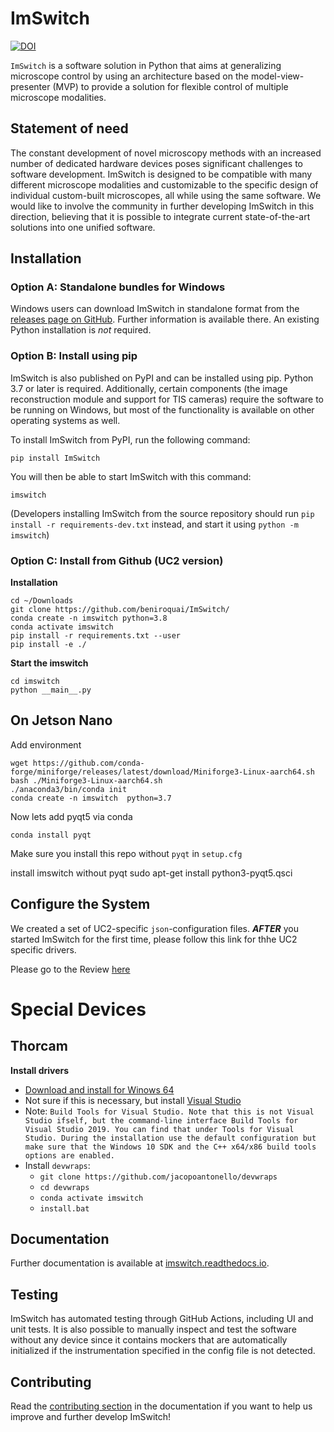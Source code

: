 # ImSwitch

[![DOI](https://joss.theoj.org/papers/10.21105/joss.03394/status.svg)](https://doi.org/10.21105/joss.03394)

``ImSwitch`` is a software solution in Python that aims at generalizing microscope control by using an architecture based on the model-view-presenter (MVP) to provide a solution for flexible control of multiple microscope modalities.

## Statement of need

The constant development of novel microscopy methods with an increased number of dedicated
hardware devices poses significant challenges to software development.
ImSwitch is designed to be compatible with many different microscope modalities and customizable to the
specific design of individual custom-built microscopes, all while using the same software. We
would like to involve the community in further developing ImSwitch in this direction, believing
that it is possible to integrate current state-of-the-art solutions into one unified software.

## Installation

### Option A: Standalone bundles for Windows

Windows users can download ImSwitch in standalone format from the [releases page on GitHub](https://github.com/kasasxav/ImSwitch/releases). Further information is available there. An existing Python installation is *not* required.

### Option B: Install using pip

ImSwitch is also published on PyPI and can be installed using pip. Python 3.7 or later is required. Additionally, certain components (the image reconstruction module and support for TIS cameras) require the software to be running on Windows, but most of the functionality is available on other operating systems as well.

To install ImSwitch from PyPI, run the following command:

```
pip install ImSwitch
```

You will then be able to start ImSwitch with this command:

```
imswitch
```
(Developers installing ImSwitch from the source repository should run `pip install -r requirements-dev.txt` instead, and start it using ``python -m imswitch``)


### Option C: Install from Github (UC2 version) 

**Installation**
```
cd ~/Downloads
git clone https://github.com/beniroquai/ImSwitch/
conda create -n imswitch python=3.8
conda activate imswitch
pip install -r requirements.txt --user 
pip install -e ./
```

**Start the imswitch**

```
cd imswitch
python __main__.py
```




## On Jetson Nano

Add environment 

```
wget https://github.com/conda-forge/miniforge/releases/latest/download/Miniforge3-Linux-aarch64.sh
bash ./Miniforge3-Linux-aarch64.sh
./anaconda3/bin/conda init
conda create -n imswitch  python=3.7
```

Now lets add pyqt5 via conda

```
conda install pyqt
```

Make sure you install this repo without `pyqt` in `setup.cfg`

install imswitch without pyqt
sudo apt-get install python3-pyqt5.qsci



## Configure the System

We created a set of UC2-specific `json`-configuration files. ***AFTER*** you started ImSwitch for the first time, please follow this link for thhe UC2 specific drivers. 

Please go to the Review [here]()

# Special Devices

## Thorcam

**Install drivers**

- [Download and install for Winows 64](https://www.thorlabs.com/software_pages/viewsoftwarepage.cfm?code=ThorCam)
- Not sure if this is necessary, but install [Visual Studio](https://visualstudio.microsoft.com/visual-cpp-build-tools/)
- Note: `Build Tools for Visual Studio. Note that this is not Visual Studio ifself, but the command-line interface Build Tools for Visual Studio 2019. You can find that under Tools for Visual Studio. During the installation use the default configuration but make sure that the Windows 10 SDK and the C++ x64/x86 build tools options are enabled.`
- Install `devwraps`:
  - `git clone https://github.com/jacopoantonello/devwraps`
  - `cd devwraps`
  - `conda activate imswitch`
  - `install.bat`


## Documentation

Further documentation is available at [imswitch.readthedocs.io](https://imswitch.readthedocs.io).

## Testing

ImSwitch has automated testing through GitHub Actions, including UI and unit tests. It is also possible to manually inspect and test the software without any device since it contains mockers that are automatically initialized if the instrumentation specified in the config file is not detected.

## Contributing

Read the [contributing section](https://imswitch.readthedocs.io/en/latest/contributing.html) in the documentation if you want to help us improve and further develop ImSwitch!
